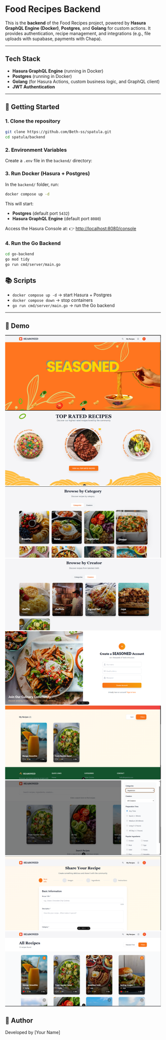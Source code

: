 # Food Recipes Backend

This is the **backend** of the Food Recipes project, powered by **Hasura GraphQL Engine (Docker)**, **Postgres**, and **Golang** for custom actions.
It provides authentication, recipe management, and integrations (e.g., file uploads with supabase, payments with Chapa).

---

##  Tech Stack

* **Hasura GraphQL Engine** (running in Docker)
* **Postgres** (running in Docker)
* **Golang** (for Hasura Actions, custom business logic, and GraphQL client)
* **JWT Authentication**

---

## 🚀 Getting Started

### 1. Clone the repository

```bash
git clone https://github.com/Beth-ss/spatula.git
cd spatula/backend
```

### 2. Environment Variables

Create a `.env` file in the `backend/` directory:



### 3. Run Docker (Hasura + Postgres)

In the `backend/` folder, run:

```bash
docker compose up -d
```

This will start:

* **Postgres** (default port `5432`)
* **Hasura GraphQL Engine** (default port `8080`)

Access the Hasura Console at:
👉 [http://localhost:8080/console](http://localhost:8080/console)

### 4. Run the Go Backend

```bash
cd go-backend
go mod tidy
go run cmd/server/main.go
```



## 📚 Scripts

* `docker compose up -d` → start Hasura + Postgres
* `docker compose down` → stop containers
* `go run cmd/server/main.go` → run the Go backend

---



## 📸 Demo

![App Screenshot](../frontend/assets/images/ss1.png)
![App Screenshot](../frontend/assets/images/ss9.png)
![App Screenshot](../frontend/assets/images/ss2.png)
![App Screenshot](../frontend/assets/images/ss8.png)
![App Screenshot](../frontend/assets/images/ss5.png)
![App Screenshot](../frontend/assets/images/ss6.png)
![App Screenshot](../frontend/assets/images/ss7.png)
![App Screenshot](../frontend/assets/images/ss4.png)
![App Screenshot](../frontend/assets/images/ss3.png)




## 🤝 Author

Developed by [Your Name]

